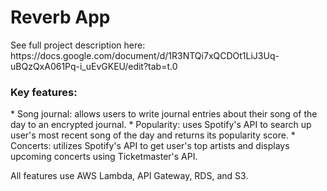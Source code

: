 <h1>Reverb App</h1>
See full project description here: https://docs.google.com/document/d/1R3NTQi7xQCDOt1LiJ3Uq-uBQzQxA061Pq-i_uEvGKEU/edit?tab=t.0

<h3>Key features:</h3>
* Song journal: allows users to write journal entries about their song of the day to an encrypted journal.
* Popularity: uses Spotify's API to search up user's most recent song of the day and returns its popularity score.
* Concerts: utilizes Spotify's API to get user's top artists and displays upcoming concerts using Ticketmaster's API.

All features use AWS Lambda, API Gateway, RDS, and S3.
